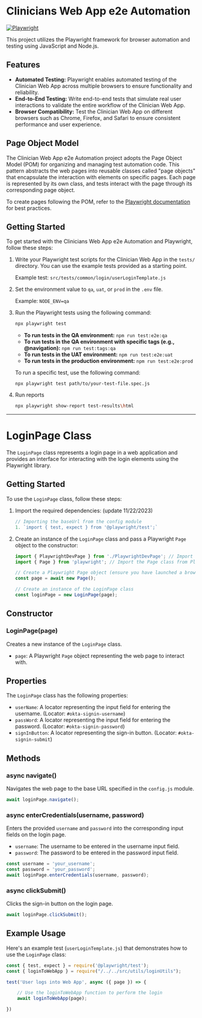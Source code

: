 ﻿# Clinicians Web App e2e Automation

[![Playwright](https://img.shields.io/badge/Powered%20by-Playwright-blueviolet)](https://playwright.dev/)

This project utilizes the Playwright framework for browser automation and testing using JavaScript and Node.js.

## Features

- **Automated Testing:** Playwright enables automated testing of the Clinician Web App across multiple browsers to ensure functionality and reliability.
- **End-to-End Testing:** Write end-to-end tests that simulate real user interactions to validate the entire workflow of the Clinician Web App.
- **Browser Compatibility:** Test the Clinician Web App on different browsers such as Chrome, Firefox, and Safari to ensure consistent performance and user experience.

## Page Object Model

The Clinician Web App e2e Automation project adopts the Page Object Model
(POM) for organizing and managing test automation code.
This pattern abstracts the web pages into reusable classes called "page objects"
that encapsulate the interaction with elements on specific pages.
Each page is represented by its own class, and tests interact with the page through its corresponding page object.

To create pages following the POM, refer to the [Playwright documentation](https://playwright.dev/docs/pom) for best practices.

## Getting Started

To get started with the Clinicians Web App e2e Automation and Playwright, follow these steps:

1. Write your Playwright test scripts for the Clinician Web App in the `tests/` directory. You can use the example tests provided as a starting point.

   Example test: `src/tests/common/login/userLoginTemplate.js`

2. Set the environment value to `qa`, `uat`, or `prod` in the `.env` file.

   Example: `NODE_ENV=qa`

3. Run the Playwright tests using the following command:

   ```bash
   npx playwright test
   ```

    - **To run tests in the QA environment:** `npm run test:e2e:qa`
    - **To run tests in the QA environment with specific tags (e.g., @navigation):** `npm run test:tags:qa`
    - **To run tests in the UAT environment:** `npm run test:e2e:uat`
    - **To run tests in the production environment:** `npm run test:e2e:prod`

   To run a specific test, use the following command:

   ```
   npx playwright test path/to/your-test-file.spec.js
   ```
4. Run reports 
   ```bash 
   npx playwright show-report test-results\html
   ```
---

# LoginPage Class

The `LoginPage` class represents a login page in a web application and provides an interface for interacting with the login elements using the Playwright library.

## Getting Started

To use the `LoginPage` class, follow these steps:

1. Import the required dependencies: (update 11/22/2023)
   ```javascript
   // Importing the baseUrl from the config module
   1. `import { test, expect } from '@playwright/test';`
   ```

2. Create an instance of the `LoginPage` class and pass a Playwright `Page` object to the constructor:
   ```javascript
   import { PlaywrightDevPage } from './PlaywrightDevPage'; // Import the PlaywrightDevPage class
   import { Page } from 'playwright'; // Import the Page class from Playwright

   // Create a Playwright Page object (ensure you have launched a browser and opened a new page)
   const page = await new Page();

   // Create an instance of the LoginPage class
   const loginPage = new LoginPage(page);
   ```

## Constructor

### LoginPage(page)

Creates a new instance of the `LoginPage` class.

- `page`: A Playwright `Page` object representing the web page to interact with.

## Properties

The `LoginPage` class has the following properties:

- `userName`: A locator representing the input field for entering the username. (Locator: `#okta-signin-username`)
- `passWord`: A locator representing the input field for entering the password. (Locator: `#okta-signin-password`)
- `signInButton`: A locator representing the sign-in button. (Locator: `#okta-signin-submit`)

## Methods

### async navigate()

Navigates the web page to the base URL specified in the `config.js` module.

```javascript
await loginPage.navigate();
```

### async enterCredentials(username, password)

Enters the provided `username` and `password` into the corresponding input fields on the login page.

- `username`: The username to be entered in the username input field.
- `password`: The password to be entered in the password input field.

```javascript
const username = 'your_username';
const password = 'your_password';
await loginPage.enterCredentials(username, password);
```

### async clickSubmit()

Clicks the sign-in button on the login page.

```javascript
await loginPage.clickSubmit();
```

## Example Usage

Here's an example test (`userLoginTemplate.js`) that demonstrates how to use the `LoginPage` class:

```javascript
const { test, expect } = require('@playwright/test');
const { loginToWebApp } = require("/../../src/utils/loginUtils");

test('User logs into Web App', async ({ page }) => {

    // Use the loginToWebApp function to perform the login
    await loginToWebApp(page);

})
```
